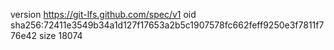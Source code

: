 version https://git-lfs.github.com/spec/v1
oid sha256:72411e3549b34a1d127f17653a2b5c1907578fc662feff9250e3f7811f776e42
size 18074
